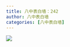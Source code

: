 ```yaml
---
title: 八中表白墙：242
author: 八中表白墙
categories: [八中表白墙]
---
```


![]( https://img.urlnode.com/file/91c0aff6a4f952a43a982.jpg)